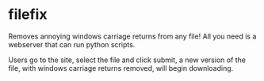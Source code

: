 filefix
=======

Removes annoying windows carriage returns from any file!
All you need is a webserver that can run python scripts.

Users go to the site, select the file and click submit, a new version of the file, with windows carriage returns removed, will begin downloading.